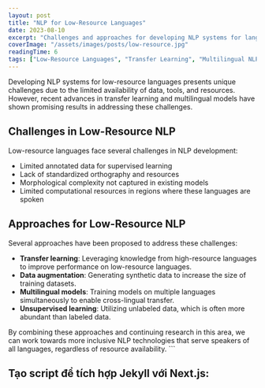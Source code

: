 ```yaml
---
layout: post
title: "NLP for Low-Resource Languages"
date: 2023-08-10
excerpt: "Challenges and approaches for developing NLP systems for languages with limited resources."
coverImage: "/assets/images/posts/low-resource.jpg"
readingTime: 6
tags: ["Low-Resource Languages", "Transfer Learning", "Multilingual NLP"]
---
```


Developing NLP systems for low-resource languages presents unique challenges due to the limited availability of data, tools, and resources. However, recent advances in transfer learning and multilingual models have shown promising results in addressing these challenges.

## Challenges in Low-Resource NLP

Low-resource languages face several challenges in NLP development:

- Limited annotated data for supervised learning
- Lack of standardized orthography and resources
- Morphological complexity not captured in existing models
- Limited computational resources in regions where these languages are spoken

## Approaches for Low-Resource NLP

Several approaches have been proposed to address these challenges:

- **Transfer learning**: Leveraging knowledge from high-resource languages to improve performance on low-resource languages.
- **Data augmentation**: Generating synthetic data to increase the size of training datasets.
- **Multilingual models**: Training models on multiple languages simultaneously to enable cross-lingual transfer.
- **Unsupervised learning**: Utilizing unlabeled data, which is often more abundant than labeled data.

By combining these approaches and continuing research in this area, we can work towards more inclusive NLP technologies that serve speakers of all languages, regardless of resource availability.
\`\`\`

## Tạo script để tích hợp Jekyll với Next.js:
